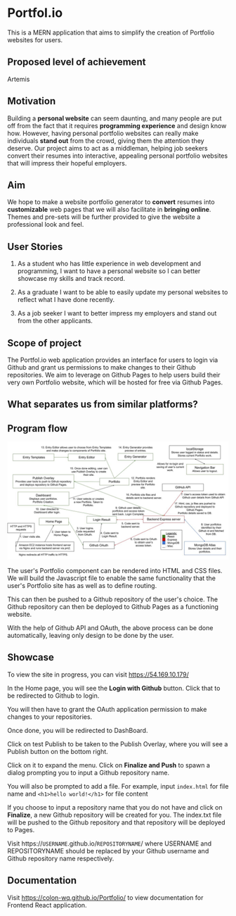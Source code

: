 # Portfol.io

This is a MERN application that aims to simplify the creation of Portfolio websites for users.

## Proposed level of achievement

Artemis

## Motivation

Building a **personal website** can seem daunting, and many people are put off from the fact that it requires **programming experience** and design know how. 
However, having personal portfolio websites can really make individuals **stand out** from the crowd, giving them the attention they deserve. 
Our project aims to act as a middleman, helping job seekers convert their resumes into interactive, appealing personal portfolio websites that will impress their hopeful employers. 

## Aim

We hope to make a website portfolio generator to **convert** resumes into **customizable** web pages that we will also facilitate in **bringing online**. 
Themes and pre-sets will be further provided to give the website a professional look and feel.

## User Stories

1. As a student who has little experience in web development and programming, I want to have a personal website so I can better showcase my skills and track record.

2. As a graduate I want to be able to easily update my personal websites to reflect what I have done recently.

3. As a job seeker I want to better impress my employers and stand out from the other applicants.

## Scope of project

The Portfol.io web application provides an interface for users to login via Github and grant us permissions to make changes to their Github repositories. We
aim to leverage on Github Pages to help users build their very own Portfolio website, which will be hosted for free via Github Pages.

## What separates us from similar platforms?

## Program flow

![ScreenShot](Orbital/ProgramFlow.jpg)

The user's Portfolio component can be rendered into HTML and CSS files. We will build the Javascript file to enable the same functionality that the user's Portfolio
site has as well as to define routing.

This can then be pushed to a Github repository of the user's choice. The Github repository can then be deployed to Github Pages as a functioning website.

With the help of Github API and OAuth, the above process can be done automatically, leaving only design to be done by the user.

## Showcase

To view the site in progress, you can visit https://54.169.10.179/

In the Home page, you will see the **Login with Github** button. Click that to be redirected to Github to login.

You will then have to grant the OAuth application permission to make changes to your repositories.

Once done, you will be redirected to DashBoard.

Click on test Publish to be taken to the Publish Overlay, where you will see a Publish button on the bottom right.

Click on it to expand the menu. Click on **Finalize and Push** to spawn a dialog prompting you to input a Github repository name.

You will also be prompted to add a file. For example, input `index.html` for file name and `<h1>hello world!</h1>` for file content

If you choose to input a repository name that you do not have and click on **Finalize**, a new Github repository will be created for you. The index.txt file
will be pushed to the Github repository and that repository will be deployed to Pages. 

Visit https://`USERNAME`.github.io/`REPOSITORYNAME`/ where USERNAME and REPOSITORYNAME should be replaced by your Github username and Github repository name respectively.

## Documentation

Visit https://colon-wq.github.io/Portfolio/ to view documentation for Frontend React application.
